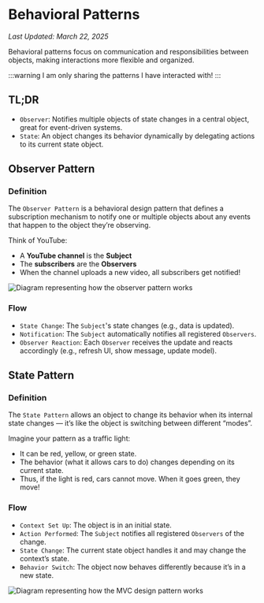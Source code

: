 # Behavioral Patterns

*Last Updated: March 22, 2025*

Behavioral patterns focus on communication and responsibilities between objects, making interactions more flexible and organized.

:::warning
I am only sharing the patterns I have interacted with!
:::

## TL;DR
* `Observer`: Notifies multiple objects of state changes in a central object, great for event-driven systems.
* `State`: An object changes its behavior dynamically by delegating actions to its current state object. 


## Observer Pattern
### Definition
The `Observer Pattern` is a behavioral design pattern that defines a subscription mechanism to notify one or multiple objects about any events that happen to the object they’re observing. 

Think of YouTube:
* A **YouTube channel** is the **Subject**
* The **subscribers** are the **Observers**
* When the channel uploads a new video, all subscribers get notified!

<div class="center">
<img src="/concepts/design-patterns/dp-obsv.png" alt="Diagram representing how the observer pattern works"  />
</div>

### Flow
* `State Change`: The `Subject`'s state changes (e.g., data is updated).
* `Notification`: The `Subject` automatically notifies all registered `Observers`.
* `Observer Reaction`: Each `Observer` receives the update and reacts accordingly (e.g., refresh UI, show message, update model).

## State Pattern
### Definition
The `State Pattern` allows an object to change its behavior when its internal state changes — it’s like the object is switching between different “modes”.

Imagine your pattern as a traffic light:
* It can be red, yellow, or green state.
* The behavior (what it allows cars to do) changes depending on its current state.
* Thus, if the light is red, cars cannot move. When it goes green, they move!

### Flow
* `Context Set Up`: The object is in an initial state.
* `Action Performed`: The `Subject` notifies all registered `Observers` of the change.
* `State Change`: The current state object handles it and may change the context’s state.
* `Behavior Switch`: The object now behaves differently because it’s in a new state.

<div class="center">
<img src="/concepts/design-patterns/dp-state.png" alt="Diagram representing how the MVC design pattern works"  />
</div>